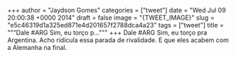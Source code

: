 
+++
author = "Jaydson Gomes"
categories = ["tweet"]
date = "Wed Jul 09 20:00:38 +0000 2014"
draft = false
image = "{TWEET_IMAGE}"
slug = "e5c46319d1a325ed871e4d201657f2788dca4a23"
tags = ["tweet"]
title = """Dale #ARG Sim, eu torço p..."""
+++
Dale #ARG Sim, eu torço pra Argentina. Acho ridícula essa parada de rivalidade. E que eles acabem com a Alemanha na final.

